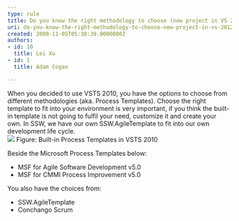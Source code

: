 ```yaml
---
type: rule
title: Do you know the right methodology to choose (new project in VS 2012)?
uri: do-you-know-the-right-methodology-to-choose-new-project-in-vs-2012
created: 2009-11-05T05:38:39.0000000Z
authors:
- id: 10
  title: Lei Xu
- id: 1
  title: Adam Cogan

---
```


 When you decided to use VSTS 2010, you have the options to choose from different methodologies (aka. Process Templates). Choose the right template to fit into your environment is very important, if you think the built-in template is not going to fulfil your need, customize it and create your own. In SSW, we have our own SSW.AgileTemplate to fit into our own development life cycle. <br> ![](/Management/RulesToBetterProjectManagement/PublishingImages/VSTS2010ProcessTemplates.jpg) 
Figure: Built-in Process Templates in VSTS 2010

 Beside the Microsoft Process Templates below:
 - MSF for Agile Software Development v5.0
 - MSF for CMMI Process Improvement v5.0

 You also have the choices from:
 - SSW.AgileTemplate
 - Conchango Scrum






